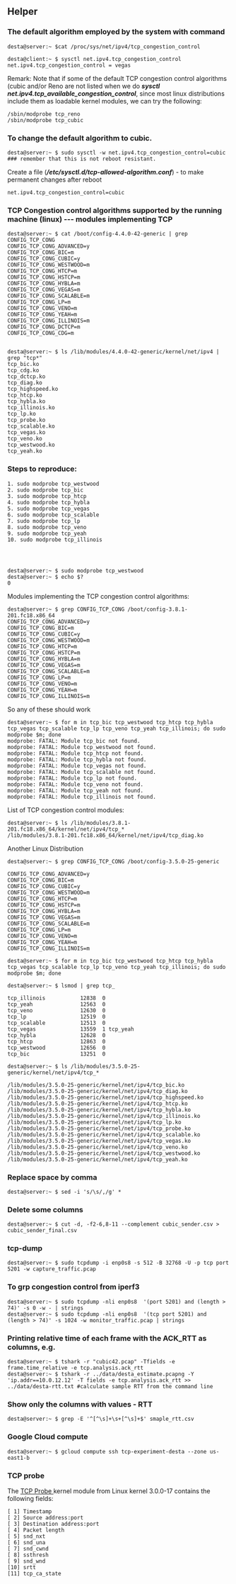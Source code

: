 ## Helper

### The default algorithm employed by the system with command 


	desta@server:~ $cat /proc/sys/net/ipv4/tcp_congestion_control

	desta@client:~ $ sysctl net.ipv4.tcp_congestion_control
	net.ipv4.tcp_congestion_control = vegas

Remark: Note that if some of the default TCP congestion control algorithms (cubic and/or Reno are not listed when we do **_sysctl net.ipv4.tcp_available_congestion_control_**, since most linux distributions include them as loadable kernel modules, we can try the following:



	/sbin/modprobe tcp_reno
	/sbin/modprobe tcp_cubic

### To change the default algorithm to cubic. 


	desta@server:~ $ sudo sysctl -w net.ipv4.tcp_congestion_control=cubic  ### remember that this is not reboot resistant.

Create a file (**_/etc/sysctl.d/tcp-allowed-algorithm.conf_**) - to make permanent changes after reboot

	net.ipv4.tcp_congestion_control=cubic

### TCP Congestion control algorithms supported by the running machine (linux) --- modules implementing TCP

	desta@server:~ $ cat /boot/config-4.4.0-42-generic | grep CONFIG_TCP_CONG
	CONFIG_TCP_CONG_ADVANCED=y
	CONFIG_TCP_CONG_BIC=m
	CONFIG_TCP_CONG_CUBIC=y
	CONFIG_TCP_CONG_WESTWOOD=m
	CONFIG_TCP_CONG_HTCP=m
	CONFIG_TCP_CONG_HSTCP=m
	CONFIG_TCP_CONG_HYBLA=m
	CONFIG_TCP_CONG_VEGAS=m
	CONFIG_TCP_CONG_SCALABLE=m
	CONFIG_TCP_CONG_LP=m
	CONFIG_TCP_CONG_VENO=m
	CONFIG_TCP_CONG_YEAH=m
	CONFIG_TCP_CONG_ILLINOIS=m
	CONFIG_TCP_CONG_DCTCP=m
	CONFIG_TCP_CONG_CDG=m


	desta@server:~ $ ls /lib/modules/4.4.0-42-generic/kernel/net/ipv4 | grep "tcp*"
	tcp_bic.ko
	tcp_cdg.ko
	tcp_dctcp.ko
	tcp_diag.ko
	tcp_highspeed.ko
	tcp_htcp.ko
	tcp_hybla.ko
	tcp_illinois.ko
	tcp_lp.ko
	tcp_probe.ko
	tcp_scalable.ko
	tcp_vegas.ko
	tcp_veno.ko
	tcp_westwood.ko
	tcp_yeah.ko




### Steps to reproduce:

	1. sudo modprobe tcp_westwood
	2. sudo modprobe tcp_bic
	3. sudo modprobe tcp_htcp
	4. sudo modprobe tcp_hybla
	5. sudo modprobe tcp_vegas
	6. sudo modprobe tcp_scalable
	7. sudo modprobe tcp_lp
	8. sudo modprobe tcp_veno
	9. sudo modprobe tcp_yeah
	10. sudo modprobe tcp_illinois




	desta@server:~ $ sudo modprobe tcp_westwood
	desta@server:~ $ echo $?
	0


Modules implementing the TCP congestion control algorithms:

	desta@server:~ $ grep CONFIG_TCP_CONG /boot/config-3.8.1-201.fc18.x86_64 
	CONFIG_TCP_CONG_ADVANCED=y
	CONFIG_TCP_CONG_BIC=m
	CONFIG_TCP_CONG_CUBIC=y
	CONFIG_TCP_CONG_WESTWOOD=m
	CONFIG_TCP_CONG_HTCP=m
	CONFIG_TCP_CONG_HSTCP=m
	CONFIG_TCP_CONG_HYBLA=m
	CONFIG_TCP_CONG_VEGAS=m
	CONFIG_TCP_CONG_SCALABLE=m
	CONFIG_TCP_CONG_LP=m
	CONFIG_TCP_CONG_VENO=m
	CONFIG_TCP_CONG_YEAH=m
	CONFIG_TCP_CONG_ILLINOIS=m

So any of these should work

	desta@server:~ $ for m in tcp_bic tcp_westwood tcp_htcp tcp_hybla tcp_vegas tcp_scalable tcp_lp tcp_veno tcp_yeah tcp_illinois; do sudo modprobe $m; done
	modprobe: FATAL: Module tcp_bic not found.
	modprobe: FATAL: Module tcp_westwood not found.
	modprobe: FATAL: Module tcp_htcp not found.
	modprobe: FATAL: Module tcp_hybla not found.
	modprobe: FATAL: Module tcp_vegas not found.
	modprobe: FATAL: Module tcp_scalable not found.
	modprobe: FATAL: Module tcp_lp not found.
	modprobe: FATAL: Module tcp_veno not found.
	modprobe: FATAL: Module tcp_yeah not found.
	modprobe: FATAL: Module tcp_illinois not found.

List of TCP congestion control modules:

	desta@server:~ $ ls /lib/modules/3.8.1-201.fc18.x86_64/kernel/net/ipv4/tcp_*
	/lib/modules/3.8.1-201.fc18.x86_64/kernel/net/ipv4/tcp_diag.ko


Another Linux Distribution

	desta@server:~ $ grep CONFIG_TCP_CONG /boot/config-3.5.0-25-generic 

	CONFIG_TCP_CONG_ADVANCED=y
	CONFIG_TCP_CONG_BIC=m
	CONFIG_TCP_CONG_CUBIC=y
	CONFIG_TCP_CONG_WESTWOOD=m
	CONFIG_TCP_CONG_HTCP=m
	CONFIG_TCP_CONG_HSTCP=m
	CONFIG_TCP_CONG_HYBLA=m
	CONFIG_TCP_CONG_VEGAS=m
	CONFIG_TCP_CONG_SCALABLE=m
	CONFIG_TCP_CONG_LP=m
	CONFIG_TCP_CONG_VENO=m
	CONFIG_TCP_CONG_YEAH=m
	CONFIG_TCP_CONG_ILLINOIS=m

	desta@server:~ $ for m in tcp_bic tcp_westwood tcp_htcp tcp_hybla tcp_vegas tcp_scalable tcp_lp tcp_veno tcp_yeah tcp_illinois; do sudo modprobe $m; done

	desta@server:~ $ lsmod | grep tcp_

	tcp_illinois           12838  0 
	tcp_yeah               12563  0 
	tcp_veno               12630  0 
	tcp_lp                 12519  0 
	tcp_scalable           12513  0 
	tcp_vegas              13559  1 tcp_yeah
	tcp_hybla              12628  0 
	tcp_htcp               12863  0 
	tcp_westwood           12656  0
	tcp_bic                13251  0

	desta@server:~ $ ls /lib/modules/3.5.0-25-generic/kernel/net/ipv4/tcp_*

	/lib/modules/3.5.0-25-generic/kernel/net/ipv4/tcp_bic.ko
	/lib/modules/3.5.0-25-generic/kernel/net/ipv4/tcp_diag.ko
	/lib/modules/3.5.0-25-generic/kernel/net/ipv4/tcp_highspeed.ko
	/lib/modules/3.5.0-25-generic/kernel/net/ipv4/tcp_htcp.ko
	/lib/modules/3.5.0-25-generic/kernel/net/ipv4/tcp_hybla.ko
	/lib/modules/3.5.0-25-generic/kernel/net/ipv4/tcp_illinois.ko
	/lib/modules/3.5.0-25-generic/kernel/net/ipv4/tcp_lp.ko
	/lib/modules/3.5.0-25-generic/kernel/net/ipv4/tcp_probe.ko
	/lib/modules/3.5.0-25-generic/kernel/net/ipv4/tcp_scalable.ko
	/lib/modules/3.5.0-25-generic/kernel/net/ipv4/tcp_vegas.ko
	/lib/modules/3.5.0-25-generic/kernel/net/ipv4/tcp_veno.ko
	/lib/modules/3.5.0-25-generic/kernel/net/ipv4/tcp_westwood.ko
	/lib/modules/3.5.0-25-generic/kernel/net/ipv4/tcp_yeah.ko

### Replace space by comma

	desta@server:~ $ sed -i 's/\s/,/g' *

### Delete some columns

	desta@server:~ $ cut -d, -f2-6,8-11 --complement cubic_sender.csv > cubic_sender_final.csv

### tcp-dump

	desta@server:~ $ sudo tcpdump -i enp0s8 -s 512 -B 32768 -U -p tcp port 5201 -w capture_traffic.pcap 

### To grp congestion control from iperf3

	desta@server:~ $ sudo tcpdump -nli enp0s8  '(port 5201) and (length > 74)' -s 0 -w - | strings
	desta@server:~ $ sudo tcpdump -nli enp0s8  '(tcp port 5201) and (length > 74)' -s 1024 -w monitor_traffic.pcap | strings

### Printing relative time of each frame with the ACK_RTT as columns, e.g.

	desta@server:~ $ tshark -r "cubic42.pcap" -Tfields -e frame.time_relative -e tcp.analysis.ack_rtt
	desta@server:~ $ tshark -r ../data/desta_estimate.pcapng -Y 'ip.addr==10.0.12.12' -T fields -e tcp.analysis.ack_rtt >> ../data/desta-rtt.txt #calculate sample RTT from the command line 


### Show only the columns with values - RTT

	desta@server:~ $ grep -E '^[^\s]+\s+[^\s]+$' smaple_rtt.csv


### Google Cloud compute
	desta@server:~ $ gcloud compute ssh tcp-experiment-desta --zone us-east1-b

### TCP probe

The <a href="https://elixir.bootlin.com/linux/v4.14/source/net/ipv4/tcp_probe.c">TCP Probe </a> kernel module from Linux kernel 3.0.0-17 contains the following fields:

	[ 1] Timestamp
	[ 2] Source address:port
	[ 3] Destination address:port
	[ 4] Packet length
	[ 5] snd_nxt
	[ 6] snd_una
	[ 7] snd_cwnd
	[ 8] ssthresh
	[ 9] snd_wnd
	[10] srtt
	[11] tcp_ca_state



